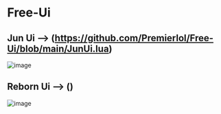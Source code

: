 # Free-Ui


## Jun Ui --> (https://github.com/Premierlol/Free-Ui/blob/main/JunUi.lua)

![image](https://github.com/user-attachments/assets/ad191fd6-220f-4eb6-930c-71a14ce7c9ff)

## Reborn Ui --> ()

![image](https://github.com/user-attachments/assets/ca59273b-bd57-4e86-983b-c26eee8d19ec)
